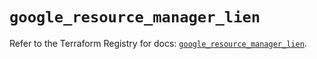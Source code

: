 # `google_resource_manager_lien`

Refer to the Terraform Registry for docs: [`google_resource_manager_lien`](https://registry.terraform.io/providers/hashicorp/google-beta/5.21.0/docs/resources/google_resource_manager_lien).
